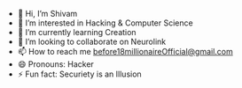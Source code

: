 - 👋 Hi, I’m Shivam
- 👀 I’m interested in Hacking & Computer Science
- 🌱 I’m currently learning Creation
- 💞️ I’m looking to collaborate on Neurolink
- 📫 How to reach me before18millionaireOfficial@gmail.com
- 😄 Pronouns: Hacker
- ⚡ Fun fact: Securiety is an Illusion

<!---
ShivamGupta-Hacker/ShivamGupta-Hacker is a ✨ special ✨ repository because its `README.md` (this file) appears on your GitHub profile.
You can click the Preview link to take a look at your changes.
--->
